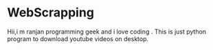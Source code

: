 # WebScrapping
Hii,i m ranjan programming geek and i love coding .
This is just python program to download youtube videos on desktop.

